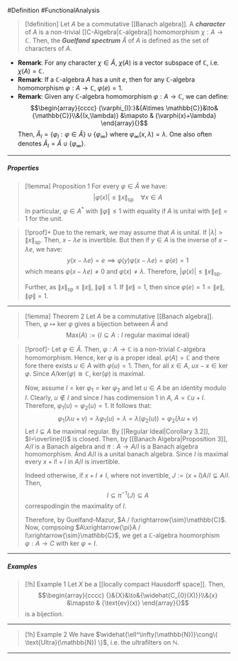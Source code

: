 #Definition #FunctionalAnalysis 

> [!definition]
> Let $A$ be a commutative [[Banach algebra]]. A ***character*** of $A$ is a non-trivial [[C-Algebra|$\mathbb{C}$-algebra]] homomorphism $\chi:A\to \mathbb{C}$. Then, the ***Guelfand spectrum*** $\hat{A}$ of $A$ is defined as the set of characters of $A$.
- **Remark**: For any character $\chi\in \hat{A}$, $\chi(A)$ is a vector subspace of $\mathbb{C}$, i.e. $\chi(A)=\mathbb{C}$.
- **Remark**: If a $\mathbb{C}$-algebra $A$ has a unit $e$, then for any $\mathbb{C}$-algebra homomorphism $\varphi:A\to \mathbb{C}$, $\varphi(e)=1$.
- **Remark**: Given any $\mathbb{C}$-algebra homomorphism $\varphi:A\to \mathbb{C}$, we can define: $$\begin{array}{cccc} {\varphi_{I}:}&{A\times \mathbb{C}}&\to&{\mathbb{C}}\\&{(x,\lambda)} &\mapsto & {\varphi(x)+\lambda} \end{array}{}$$Then, $\hat{A}_{I}=\{ \varphi_{I}:\varphi\in \hat{A} \}\cup \{ \varphi_{\infty} \}$ where $\varphi_{\infty}(x,\lambda)=\lambda$. One also often denotes $\hat{A}_{I}=\hat{A}\cup \{ \varphi_\infty \}$.
---
##### Properties
> [!lemma] Proposition 1
> For every $\varphi\in \hat{A}$ we have: $$\left| \varphi(x) \right| \leq\|x\|_{\text{sp}}\quad \forall x\in A$$ In particular, $\varphi\in A^{*}$ with $\left\| \varphi \right\|\leq 1$ with equality if $A$ is unital with $\|e\|=1$ for the unit.

> [!proof]+
> Due to the remark, we may assume that $A$ is unital. If $\left| \lambda \right|>\|x\|_{\text{sp}}$.  Then, $x-\lambda e$ is invertible. But then if $y\in A$ is the inverse of $x-\lambda e$, we have: $$y(x-\lambda e)=e\implies\varphi(y)\varphi(x-\lambda e)=\varphi(e)=1$$which means $\varphi(x-\lambda e)\neq 0$ and $\varphi(x)\neq\lambda$. Therefore, $\left| \varphi(x) \right|\leq \|x\|_{\text{sp}}$.
> 
> Further, as $\|x\|_{\text{sp}}\leq\|x\|$, $\left\| \varphi \right\|\leq 1$. If $\|e\|=1$, then since $\varphi(e)=1=\|e\|$, $\|\varphi\|=1$.
---
> [!lemma] Theorem 2
> Let $A$ be a commutative [[Banach algebra]]. Then, $\varphi\mapsto \text{ker }\varphi$ gives a bijection between $\hat{A}$ and $$\text{Max}(A):=\{ I\subseteq A :I \text{ regular maximal ideal}\}$$

> [!proof]-
> Let $\varphi\in\hat{A}$. Then, $\varphi:A\to \mathbb{C}$ is a non-trivial $\mathbb{C}$-algebra homomorphism. Hence, $\text{ker }\varphi$ is a proper ideal. $\varphi(A)=\mathbb{C}$ and there fore there exists $u\in A$ with $\varphi(u)=1$. Then, for all $x\in A$, $ux-x\in \text{ker }\varphi$. Since $A / \text{ker}(\varphi)\cong \mathbb{C}$, $\text{ker}(\varphi)$ is maximal.
> 
> Now, assume $I=\text{ker }\varphi_{1}=\text{ker }\varphi_{2}$ and let $u\in A$ be an identity modulo $I$. Clearly, $u\notin I$ and since $I$ has codimension 1 in $A$, $A=\mathbb{C}u+I$. Therefore, $\varphi_{1}(u)=\varphi_{2}(u)=1$. It follows that: $$\varphi_{1}(\lambda u+v)=\lambda\varphi_{1}(u)=\lambda=\lambda(\varphi_{2}(u))=\varphi_{2}(\lambda u+v)$$
> Let $I\subsetneq A$ be maximal regular. By [[Regular Ideal|Corollary 3.2]], $I=\overline{I}$ is closed. Then, by [[Banach Algebra|Proposition 3]], $A / I$ is a Banach algebra and $\pi:A \to A / I$ is a Banach algebra homomorphism. And $A / I$ is a unital banach algebra. Since $I$ is maximal every $x+I!+I$ in $A / I$ is invertible.
> 
> Indeed otherwise, if $x+I \neq I$, where not invertible, $J:=(x+I)A / I\subsetneq A / I$. Then, $$I\subseteq \pi ^{-1}(J)\subseteq A$$ correspodingin the maximality of $I$.
> 
> Therefore, by Guelfand-Mazur, $A / I\xrightarrow{\sim}\mathbb{C}$. Now, compsoing $A\xrightarrow{\pi}A / I\xrightarrow{\sim}\mathbb{C}$, we get a $\mathbb{C}$-algebra hoomorphism $\varphi:A\to C$ with $\text{ker }\varphi=I$.
---
##### Examples
> [!h] Example 1
> Let $X$ be a [[locally compact Hausdorff space]]. Then, $$\begin{array}{cccc} {}&{X}&\to&{\widehat{C_{0}(X)}}\\&{x} &\mapsto & {\text{ev}(x)} \end{array}{}$$is a bijection.
---
> [!h] Example 2
> We have $\widehat{\ell^\infty(\mathbb{N})}\cong\{ \text{Ultra}(\mathbb{N}) \}$, i.e. the ultrafilters on $\mathbb{N}$.
---